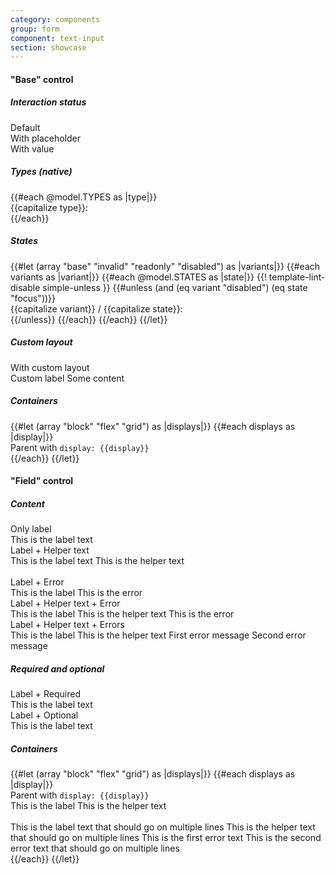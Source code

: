 ```yaml
---
category: components
group: form
component: text-input
section: showcase
---
```



<section data-test-percy data-section="showcase">
  

  <h4 class="dummy-h4">"Base" control</h4>
  <h5 class="dummy-h6">Interaction status</h5>
  <div class="dummy-form-text-input-base-sample">
    <div>
      <span class="dummy-text-small">Default</span>
      <br />
      <Hds::Form::TextInput::Base />
    </div>
    <div>
      <span class="dummy-text-small">With placeholder</span>
      <br />
      <Hds::Form::TextInput::Base placeholder="Lorem ipsum dolor" />
    </div>
    <div>
      <span class="dummy-text-small">With value</span>
      <br />
      <Hds::Form::TextInput::Base @value="Lorem ipsum dolor" />
    </div>
  </div>
  <h5 class="dummy-h5">Types (native)</h5>
  <div class="dummy-form-text-input-types-grid">
    {{#each @model.TYPES as |type|}}
      <div>
        <span class="dummy-text-small">{{capitalize type}}:</span>
        <br />
        <Hds::Form::TextInput::Base @type={{type}} @value={{type}} />
      </div>
    {{/each}}
  </div>
  <h5 class="dummy-h6">States</h5>
  <div class="dummy-form-text-input-grid-sample">
    {{#let (array "base" "invalid" "readonly" "disabled") as |variants|}}
      {{#each variants as |variant|}}
        {{#each @model.STATES as |state|}}
          {{! template-lint-disable simple-unless }}
          {{#unless (and (eq variant "disabled") (eq state "focus"))}}
            <div>
              <span class="dummy-text-small">{{capitalize variant}} / {{capitalize state}}:</span>
              <br />
              <div class="dummy-form-text-input-sublist" mock-state-value={{state}} mock-state-selector="input">
                <div>
                  <Hds::Form::TextInput::Base
                    disabled={{if (eq variant "disabled") "disabled"}}
                    readonly={{if (eq variant "readonly") "readonly"}}
                    @isInvalid={{if (eq variant "invalid") true}}
                  />
                </div>
                <div>
                  <Hds::Form::TextInput::Base
                    placeholder="Placeholder"
                    disabled={{if (eq variant "disabled") "disabled"}}
                    readonly={{if (eq variant "readonly") "readonly"}}
                    @isInvalid={{if (eq variant "invalid") true}}
                  />
                </div>
                <div>
                  <Hds::Form::TextInput::Base
                    @value="Lorem ipsum dolor"
                    disabled={{if (eq variant "disabled") "disabled"}}
                    readonly={{if (eq variant "readonly") "readonly"}}
                    @isInvalid={{if (eq variant "invalid") true}}
                  />
                </div>
                <div>
                  <Hds::Form::TextInput::Base
                    @type="password"
                    @value="Lorem ipsum dolor"
                    disabled={{if (eq variant "disabled") "disabled"}}
                    readonly={{if (eq variant "readonly") "readonly"}}
                    @isInvalid={{if (eq variant "invalid") true}}
                  />
                </div>
                <div>
                  <Hds::Form::TextInput::Base
                    @type="search"
                    @value="Lorem ipsum dolor"
                    disabled={{if (eq variant "disabled") "disabled"}}
                    readonly={{if (eq variant "readonly") "readonly"}}
                    @isInvalid={{if (eq variant "invalid") true}}
                  />
                </div>
                <div>
                  <Hds::Form::TextInput::Base
                    @type="date"
                    @value="Lorem ipsum dolor"
                    disabled={{if (eq variant "disabled") "disabled"}}
                    readonly={{if (eq variant "readonly") "readonly"}}
                    @isInvalid={{if (eq variant "invalid") true}}
                  />
                </div>
                <div>
                  <Hds::Form::TextInput::Base
                    @type="time"
                    @value="Lorem ipsum dolor"
                    disabled={{if (eq variant "disabled") "disabled"}}
                    readonly={{if (eq variant "readonly") "readonly"}}
                    @isInvalid={{if (eq variant "invalid") true}}
                  />
                </div>
              </div>
            </div>
          {{/unless}}
        {{/each}}
      {{/each}}
    {{/let}}
  </div>
  <h5 class="dummy-h6">Custom layout</h5>
  <div class="dummy-form-text-input-base-sample">
    <div>
      <span class="dummy-text-small">With custom layout</span>
      <br />
      <div class="dummy-form-text-input-custom-layout">
        <label for="my-custom-text-input-example">Custom label</label>
        <Hds::Form::TextInput::Base id="my-custom-text-input-example" @value="Lorem ipsum dolor" />
        <span class="dummy-form-text-input-custom-layout__append-text">Some content</span>
      </div>
    </div>
  </div>
  <h5 class="dummy-h5">Containers</h5>
  <div class="dummy-form-text-input-containers">
    {{#let (array "block" "flex" "grid") as |displays|}}
      {{#each displays as |display|}}
        <div>
          <span class="dummy-text-small">Parent with <code class="dummy-code">display: {{display}}</code></span>
          <br />
          <div class="dummy-form-text-input-sublist">
            <div class="dummy-form-text-input-containers__{{display}}">
              <Hds::Form::TextInput::Base @value="Default width" />
            </div>
            <div class="dummy-form-text-input-containers__{{display}}">
              <Hds::Form::TextInput::Base @value="Custom width" @width="248px" />
            </div>
            <div class="dummy-form-text-input-containers__{{display}}">
              <Hds::Form::TextInput::Base @type="date" />
            </div>
            <div class="dummy-form-text-input-containers__{{display}}">
              <Hds::Form::TextInput::Base @type="time" />
            </div>
          </div>
        </div>
      {{/each}}
    {{/let}}
  </div>

  <h4 class="dummy-h4">"Field" control</h4>
  <h5 class="dummy-h5">Content</h5>
  <div class="dummy-form-text-input-grid-sample">
    <div>
      <span class="dummy-text-small">Only label</span>
      <br />
      <Hds::Form::TextInput::Field @value="Lorem ipsum dolor" as |F|>
        <F.Label>This is the label text</F.Label>
      </Hds::Form::TextInput::Field>
    </div>
    <div>
      <span class="dummy-text-small">Label + Helper text</span>
      <br />
      <Hds::Form::TextInput::Field @value="Lorem ipsum dolor" as |F|>
        <F.Label>This is the label text</F.Label>
        <F.HelperText>This is the helper text</F.HelperText>
      </Hds::Form::TextInput::Field>
    </div>
  </div>
  <br />
  <div class="dummy-form-text-input-grid-sample">
    <div>
      <span class="dummy-text-small">Label + Error</span>
      <br />
      <Hds::Form::TextInput::Field @value="Lorem ipsum dolor" @isInvalid={{true}} as |F|>
        <F.Label>This is the label</F.Label>
        <F.Error>This is the error</F.Error>
      </Hds::Form::TextInput::Field>
    </div>
    <div>
      <span class="dummy-text-small">Label + Helper text + Error</span>
      <br />
      <Hds::Form::TextInput::Field @value="Lorem ipsum dolor" @isInvalid={{true}} as |F|>
        <F.Label>This is the label</F.Label>
        <F.HelperText>This is the helper text</F.HelperText>
        <F.Error>This is the error</F.Error>
      </Hds::Form::TextInput::Field>
    </div>
    <div>
      <span class="dummy-text-small">Label + Helper text + Errors</span>
      <br />
      <Hds::Form::TextInput::Field @value="Lorem ipsum dolor" @isInvalid={{true}} as |F|>
        <F.Label>This is the label</F.Label>
        <F.HelperText>This is the helper text</F.HelperText>
        <F.Error as |E|>
          <E.Message>First error message</E.Message>
          <E.Message>Second error message</E.Message>
        </F.Error>
      </Hds::Form::TextInput::Field>
    </div>
  </div>
  <h5 class="dummy-h5">Required and optional</h5>
  <div class="dummy-form-text-input-grid-sample">
    <div>
      <span class="dummy-text-small">Label + Required</span>
      <br />
      <Hds::Form::TextInput::Field @value="Lorem ipsum dolor" @isRequired={{true}} as |F|>
        <F.Label>This is the label text</F.Label>
      </Hds::Form::TextInput::Field>
    </div>
    <div>
      <span class="dummy-text-small">Label + Optional</span>
      <br />
      <Hds::Form::TextInput::Field @value="Lorem ipsum dolor" @isOptional={{true}} as |F|>
        <F.Label>This is the label text</F.Label>
      </Hds::Form::TextInput::Field>
    </div>
  </div>
  <h5 class="dummy-h5">Containers</h5>
  <div class="dummy-form-text-input-containers">
    {{#let (array "block" "flex" "grid") as |displays|}}
      {{#each displays as |display|}}
        <div>
          <span class="dummy-text-small">Parent with <code class="dummy-code">display: {{display}}</code></span>
          <br />
          <div class="dummy-form-text-input-containers__{{display}}">
            <Hds::Form::TextInput::Field @value="Default width" as |F|>
              <F.Label>This is the label</F.Label>
              <F.HelperText>This is the helper text</F.HelperText>
            </Hds::Form::TextInput::Field>
          </div>
          <br />
          <div class="dummy-form-text-input-containers__{{display}}">
            <Hds::Form::TextInput::Field @value="Custom width" @width="120px" @isInvalid={{true}} as |F|>
              <F.Label>This is the label text that should go on multiple lines</F.Label>
              <F.HelperText>This is the helper text that should go on multiple lines</F.HelperText>
              <F.Error as |E|>
                <E.Message>This is the first error text</E.Message>
                <E.Message>This is the second error text that should go on multiple lines</E.Message>
              </F.Error>
            </Hds::Form::TextInput::Field>
          </div>
        </div>
      {{/each}}
    {{/let}}
  </div>

</section>

